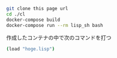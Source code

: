 

```sh
git clone this page url
cd ./cl
docker-compose build
docker-compose run --rm lisp_sh bash
```

作成したコンテナの中で次のコマンドを打つ

```sh
(load "hoge.lisp")
```


